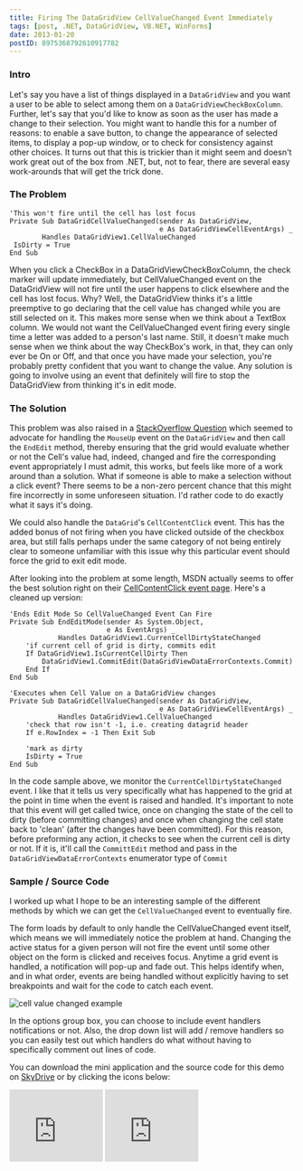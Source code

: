 ```yaml
---
title: Firing The DataGridView CellValueChanged Event Immediately
tags: [post, .NET, DataGridView, VB.NET, WinForms]
date: 2013-01-20
postID: 8975368792610917782
---
```


### Intro

Let's say you have a list of things displayed in a `DataGridView` and you want a user to be able to select among them on a `DataGridViewCheckBoxColumn`.  Further, let's say that you'd like to know as soon as the user has made a change to their selection.  You might want to handle this for a number of reasons: to enable a save button, to change the appearance of selected items, to display a pop-up window, or to check for consistency against other choices.  It turns out that this is trickier than it might seem and doesn't work great out of the box from .NET, but, not to fear, there are several easy work-arounds that will get the trick done.

### The Problem

```
'This won't fire until the cell has lost focus
Private Sub DataGridCellValueChanged(sender As DataGridView, 
                                     e As DataGridViewCellEventArgs) _ 
        Handles DataGridView1.CellValueChanged
 IsDirty = True
End Sub
```

When you click a CheckBox in a DataGridViewCheckBoxColumn, the check marker will update immediately, but CellValueChanged event on the DataGridView will not fire until the user happens to click elsewhere and the cell has lost focus.  Why?  Well, the DataGridView thinks it's a little preemptive to go declaring that the cell value has changed while you are still selected on it.  This makes more sense when we think about a TextBox column.  We would not want the CellValueChanged event firing every single time a letter was added to a person's last name.  Still, it doesn't make much sense when we think about the way CheckBox's work, in that, they can only ever be On or Off, and that once you have made your selection, you're probably pretty confident that you want to change the value.  Any solution is going to involve using an event that definitely will fire to stop the DataGridView from thinking it's in edit mode.

### The Solution

This problem was also raised in a [StackOverflow Question](http://stackoverflow.com/q/381072/1366033) which seemed to advocate for handling the `MouseUp` event on the `DataGridView` and then call the `EndEdit` method, thereby ensuring that the grid would evaluate whether or not the Cell's value had, indeed, changed and fire the corresponding event appropriately   I must admit, this works, but feels like more of a work around than a solution.  What if someone is able to make a selection without a click event?  There seems to be a non-zero percent chance that this might fire incorrectly in some unforeseen situation.  I'd rather code to do exactly what it says it's doing.

We could also handle the `DataGrid`'s `CellContentClick` event.  This has the added bonus of not firing when you have clicked outside of the checkbox area, but still falls perhaps under the same category of not being entirely clear to someone unfamiliar with this issue why this particular event should force the grid to exit edit mode.

After looking into the problem at some length, MSDN actually seems to offer the best solution right on their [CellContentClick event page](http://msdn.microsoft.com/en-us/library/system.windows.forms.datagridview.cellcontentclick.aspx).  Here's a cleaned up version:

```
'Ends Edit Mode So CellValueChanged Event Can Fire
Private Sub EndEditMode(sender As System.Object, 
                        e As EventArgs) _
            Handles DataGridView1.CurrentCellDirtyStateChanged
    'if current cell of grid is dirty, commits edit
    If DataGridView1.IsCurrentCellDirty Then
        DataGridView1.CommitEdit(DataGridViewDataErrorContexts.Commit)
    End If
End Sub

'Executes when Cell Value on a DataGridView changes
Private Sub DataGridCellValueChanged(sender As DataGridView, 
                                     e As DataGridViewCellEventArgs) _
            Handles DataGridView1.CellValueChanged
    'check that row isn't -1, i.e. creating datagrid header
    If e.RowIndex = -1 Then Exit Sub

    'mark as dirty
    IsDirty = True
End Sub
```

In the code sample above, we monitor the `CurrentCellDirtyStateChanged` event.  I like that it tells us very specifically what has happened to the grid at the point in time when the event is raised and handled.  It's important to note that this event will get called twice, once on changing the state of the cell to dirty (before committing changes) and once when changing the cell state back to 'clean' (after the changes have been committed).  For this reason, before preforming any action, it checks to see when the current cell is dirty or not.  If it is, it'll call the `CommittEdit` method and pass in the `DataGridViewDataErrorContexts` enumerator type of `Commit`

### Sample / Source Code

I worked up what I hope to be an interesting sample of the different methods by which we can get the `CellValueChanged` event to eventually fire.

The form loads by default to only handle the CellValueChanged event itself, which means we will immediately notice the problem at hand.  Changing the active status for a given person will not fire the event until some other object on the form is clicked and receives focus.  Anytime a grid event is handled, a notification will pop-up and fade out.  This helps identify when, and in what order, events are being handled without explicitly having to set breakpoints and wait for the code to catch each event. 

![cell value changed example](https://i.imgur.com/3q1kaKz.png)

In the options group box, you can choose to include event handlers notifications or not.  Also, the drop down list will add / remove handlers so you can easily test out which handlers do what without having to specifically comment out lines of code.

You can download the mini application and the source code for this demo on [SkyDrive](https://skydrive.live.com/redir?resid=9935281CD314F220!130) or by clicking the icons below:

<iframe frameborder="0" height="128" scrolling="no" src="https://skydrive.live.com/embed?cid=9935281CD314F220&resid=9935281CD314F220%2132842&authkey=AJ4kZJ6J3vONFUY" width="165"></iframe>
<iframe frameborder="0" height="128" scrolling="no" src="https://skydrive.live.com/embed?cid=9935281CD314F220&resid=9935281CD314F220%2132839&authkey=AA45YXfLI9HjEF8" width="165"></iframe>
